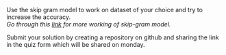Use the skip gram model to work on dataset of your choice and try to increase the accuracy.  
_Go through this [link](https://www.kaggle.com/karthur10/skip-gram-implementation-with-pytorch-step-by-step) for more working of skip-gram model._

Submit your solution by creating a repository on github and sharing the link in the quiz form which will be shared on monday.
